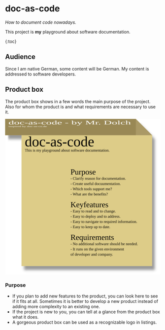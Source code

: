 # doc-as-code
_How to document code nowadays._

This project is **my** playground about software documentation. 

{:toc}

## Audience

Since I am native German, some content will be German.
My content is addressed to software developers.

## Product box

The product box shows in a few words the main purpose of the project.
Also for whom the product is and what requirements are necessary to use it.

![Product box](Produktbox.svg)

### Purpose 

- If you plan to add new features to the product, you can look here to see if it fits at all.
  Sometimes it is better to develop a new product instead of adding more complexity to an existing one.
- If the project is new to you, you can tell at a glance from the product box what it does.
- A gorgeous product box can be used as a recognizable logo in listings.
